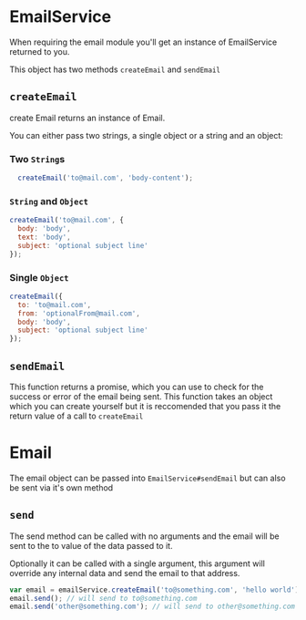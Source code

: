 # EmailService

When requiring the email module you'll get an instance of EmailService returned to you.

This object has two methods `createEmail` and `sendEmail`

## `createEmail`

create Email returns an instance of Email.

You can either pass two strings, a single object or a string and an object:

### Two `String`s
```js
  createEmail('to@mail.com', 'body-content');
```

### `String` and `Object`
```js
createEmail('to@mail.com', {
  body: 'body',
  text: 'body',
  subject: 'optional subject line'
});
```

### Single `Object`
```js
createEmail({
  to: 'to@mail.com',
  from: 'optionalFrom@mail.com',
  body: 'body',
  subject: 'optional subject line'
});
```

## `sendEmail`

This function returns a promise, which you can use to check for the success or error of the email being sent.
This function takes an object which you can create yourself but it is reccomended that you pass it the return
value of a call to `createEmail`

# Email

The email object can be passed into `EmailService#sendEmail` but can also be sent via it's own method

## `send`

The send method can be called with no arguments and the email will be sent to the to value of the data passed to it.

Optionally it can be called with a single argument, this argument will override any internal data and send the email
to that address.

```js
var email = emailService.createEmail('to@something.com', 'hello world');
email.send(); // will send to to@something.com
email.send('other@something.com'); // will send to other@something.com
```
